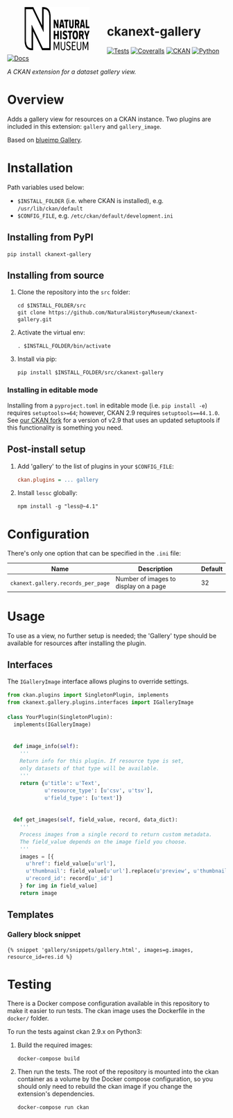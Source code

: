 <!--header-start-->
<img src="https://github.com/NaturalHistoryMuseum/ckanext-gallery/blob/main/.github/nhm-logo.svg" align="left" width="150px" height="100px" hspace="40"/>

# ckanext-gallery

[![Tests](https://img.shields.io/github/actions/workflow/status/NaturalHistoryMuseum/ckanext-gallery/main.yml?style=flat-square)](https://github.com/NaturalHistoryMuseum/ckanext-gallery/actions/workflows/main.yml)
[![Coveralls](https://img.shields.io/coveralls/github/NaturalHistoryMuseum/ckanext-gallery/main?style=flat-square)](https://coveralls.io/github/NaturalHistoryMuseum/ckanext-gallery)
[![CKAN](https://img.shields.io/badge/ckan-2.9.7-orange.svg?style=flat-square)](https://github.com/ckan/ckan)
[![Python](https://img.shields.io/badge/python-3.6%20%7C%203.7%20%7C%203.8-blue.svg?style=flat-square)](https://www.python.org/)
[![Docs](https://img.shields.io/readthedocs/ckanext-gallery?style=flat-square)](https://ckanext-gallery.readthedocs.io)

_A CKAN extension for a dataset gallery view._

<!--header-end-->

# Overview

<!--overview-start-->
Adds a gallery view for resources on a CKAN instance. Two plugins are included in this extension: `gallery` and `gallery_image`.

Based on [blueimp Gallery](https://blueimp.github.io/Gallery).

<!--overview-end-->

# Installation

<!--installation-start-->
Path variables used below:
- `$INSTALL_FOLDER` (i.e. where CKAN is installed), e.g. `/usr/lib/ckan/default`
- `$CONFIG_FILE`, e.g. `/etc/ckan/default/development.ini`

## Installing from PyPI

```shell
pip install ckanext-gallery
```

## Installing from source

1. Clone the repository into the `src` folder:
   ```shell
   cd $INSTALL_FOLDER/src
   git clone https://github.com/NaturalHistoryMuseum/ckanext-gallery.git
   ```

2. Activate the virtual env:
   ```shell
   . $INSTALL_FOLDER/bin/activate
   ```

3. Install via pip:
   ```shell
   pip install $INSTALL_FOLDER/src/ckanext-gallery
   ```

### Installing in editable mode

Installing from a `pyproject.toml` in editable mode (i.e. `pip install -e`) requires `setuptools>=64`; however, CKAN 2.9 requires `setuptools==44.1.0`. See [our CKAN fork](https://github.com/NaturalHistoryMuseum/ckan) for a version of v2.9 that uses an updated setuptools if this functionality is something you need.

## Post-install setup

1. Add 'gallery' to the list of plugins in your `$CONFIG_FILE`:
   ```ini
   ckan.plugins = ... gallery
   ```

2. Install `lessc` globally:
   ```shell
   npm install -g "less@~4.1"
   ```

<!--installation-end-->

# Configuration

<!--configuration-start-->
There's only one option that can be specified in the `.ini` file:

| Name                               | Description                           | Default |
|------------------------------------|---------------------------------------|---------|
| `ckanext.gallery.records_per_page` | Number of images to display on a page | 32      |

<!--configuration-end-->

# Usage

<!--usage-start-->
To use as a view, no further setup is needed; the 'Gallery' type should be available for resources
after installing the plugin.

## Interfaces

The `IGalleryImage` interface allows plugins to override settings.

```python
from ckan.plugins import SingletonPlugin, implements
from ckanext.gallery.plugins.interfaces import IGalleryImage

class YourPlugin(SingletonPlugin):
  implements(IGalleryImage)


  def image_info(self):
    '''
    Return info for this plugin. If resource type is set,
    only datasets of that type will be available.
    '''
    return {u'title': u'Text',
            u'resource_type': [u'csv', u'tsv'],
            u'field_type': [u'text']}


  def get_images(self, field_value, record, data_dict):
    '''
    Process images from a single record to return custom metadata.
    The field_value depends on the image field you choose.
    '''
    images = [{
      u'href': field_value[u'url'],
      u'thumbnail': field_value[u'url'].replace(u'preview', u'thumbnail'),
      u'record_id': record[u'_id']
    } for img in field_value]
    return image
```

## Templates

### Gallery block snippet
```html+jinja
{% snippet 'gallery/snippets/gallery.html', images=g.images, resource_id=res.id %}
```

<!--usage-end-->

# Testing

<!--testing-start-->
There is a Docker compose configuration available in this repository to make it easier to run tests. The ckan image uses the Dockerfile in the `docker/` folder.

To run the tests against ckan 2.9.x on Python3:

1. Build the required images:
   ```shell
   docker-compose build
   ```

2. Then run the tests.
   The root of the repository is mounted into the ckan container as a volume by the Docker compose
   configuration, so you should only need to rebuild the ckan image if you change the extension's
   dependencies.
   ```shell
   docker-compose run ckan
   ```

<!--testing-end-->
